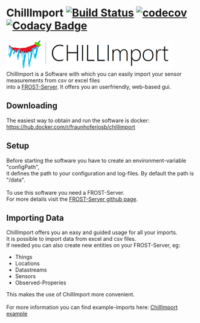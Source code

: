 # ChillImport [![Build Status](https://travis-ci.org/FraunhoferIOSB/ChillImport.svg?branch=master)](https://travis-ci.org/FraunhoferIOSB/ChillImport) [![codecov](https://codecov.io/gh/FraunhoferIOSB/ChillImport/branch/master/graph/badge.svg)](https://codecov.io/gh/FraunhoferIOSB/ChillImport) [![Codacy Badge](https://api.codacy.com/project/badge/Grade/6810ee95249341248d1e696a3b177101)](https://www.codacy.com/gh/FraunhoferIOSB/ChillImport?utm_source=github.com&utm_medium=referral&utm_content=FraunhoferIOSB/ChillImport&utm_campaign=Badge_Grade)

<img src="https://github.com/FraunhoferIOSB/ChillImport/blob/master/src/main/resources/static/images/logo.png" width="439" height="80"></img>\
ChillImport is a Software with which you can easily import your sensor measurements
from csv or excel files \
into a [FROST-Server](https://github.com/FraunhoferIOSB/FROST-Server). It offers
you an userfriendly, web-based gui.

## Downloading

The easiest way to obtain and run the software is docker:\
<https://hub.docker.com/r/fraunhoferiosb/chillimport>

## Setup

Before starting the software you have to create an environment-variable
"configPath", \
it defines the path to your configuration and log-files. By default the path is "/data".
\
\
To use this software you need a FROST-Server.\
For more details visit the
[FROST-Server github page](https://github.com/FraunhoferIOSB/FROST-Server).

## Importing Data

ChillImport offers you an easy and guided usage for all your imports. \
It is possible to import data from excel and csv files.\
If needed you can also create new entities on your FROST-Server, eg:

- Things
- Locations
- Datastreams
- Sensors
- Observed-Properies

This makes the use of ChillImport more convenient. \
\
For more information you can find example-imports here:
[ChillImport example](https://github.com/FraunhoferIOSB/ChillImport/Example/ImportExample01.md)
